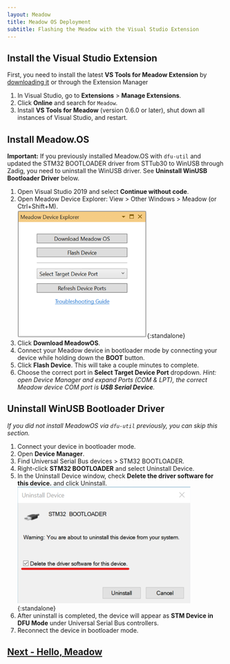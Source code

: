 ```yaml
---
layout: Meadow
title: Meadow OS Deployment
subtitle: Flashing the Meadow with the Visual Studio Extension
---
```


## Install the Visual Studio Extension

First, you need to install the latest **VS Tools for Meadow Extension** by [downloading it](https://marketplace.visualstudio.com/items?itemName=WildernessLabs.vsmeadow01) or through the Extension Manager

1. In Visual Studio, go to **Extensions** > **Manage Extensions**.
1. Click **Online** and search for `Meadow`.
1. Install **VS Tools for Meadow** (version 0.6.0 or later), shut down all instances of Visual Studio, and restart.

## Install Meadow.OS

**Important:** If you previously installed Meadow.OS with `dfu-util` and updated the STM32 BOOTLOADER driver from STTub30 to WinUSB through Zadig, you need to uninstall the WinUSB driver. See **Uninstall WinUSB Bootloader Driver** below.

1. Open Visual Studio 2019 and select **Continue without code**.
1. Open Meadow Device Explorer: View > Other Windows > Meadow (or Ctrl+Shift+M).  
![Meadow Device Explorer](explorer.png){:standalone}
1. Click **Download MeadowOS**.
1. Connect your Meadow device in bootloader mode by connecting your device while holding down the **BOOT** button.
1. Click **Flash Device**. This will take a couple minutes to complete.
1. Choose the correct port in **Select Target Device Port** dropdown. *Hint: open Device Manager and expand Ports (COM & LPT), the correct Meadow device COM port is **USB Serial Device**.*

## Uninstall WinUSB Bootloader Driver

*If you did not install MeadowOS via `dfu-util` previously, you can skip this section.*

1. Connect your device in bootloader mode.
1. Open **Device Manager**.
1. Find Universal Serial Bus devices > STM32 BOOTLOADER.
1. Right-click **STM32 BOOTLOADER** and select Uninstall Device.
1. In the Uninstall Device window, check **Delete the driver software for this device.** and click Uninstall.  
![Driver Uninstall](driver_uninstall.png){:standalone}
1. After uninstall is completed, the device will appear as **STM Device in DFU Mode** under Universal Serial Bus controllers.
1. Reconnect the device in bootloader mode.

## [Next - Hello, Meadow](/Meadow/Getting_Started/Hello_World/)